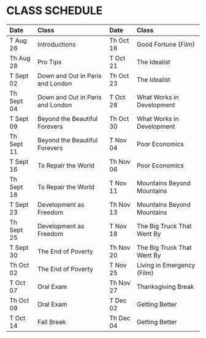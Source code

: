 # CLASS SCHEDULE

Date       | Class                            | Date      | Class
| :---     | :---                             | :---      | :--- | 
T Aug 26   | Introductions                    | Th Oct 16 | Good Fortune (Film)
Th Aug 28  | Pro Tips                         | T Oct 21  | The Idealist
T Sept 02  | Down and Out in Paris and London | Th Oct 23 | The Idealist
Th Sept 04 | Down and Out in Paris and London | T Oct 28  | What Works in Development
T Sept 09  | Beyond the Beautiful Forevers    | Th Oct 30 | What Works in Development
Th Sept 11 | Beyond the Beautiful Forevers    | T Nov 04  | Poor Economics
T Sept 16  | To Repair the World              | Th Nov 06 | Poor Economics
Th Sept 18 | To Repair the World              | T Nov 11  | Mountains Beyond Mountains
T Sept 23  | Development as Freedom           | Th Nov 13 | Mountains Beyond Mountains
Th Sept 25 | Development as Freedom           | T Nov 18  | The Big Truck That Went By
T Sept 30  | The End of Poverty               | Th Nov 20 | The Big Truck That Went By
Th Oct 02  | The End of Poverty               | T Nov 25  | Living in Emergency (Film)
T Oct 07   | Oral Exam                        | Th Nov 27 | Thanksgiving Break
Th Oct 09  | Oral Exam                        | T Dec 02  | Getting Better
T Oct 14   | Fall Break                       | Th Dec 04 | Getting Better

